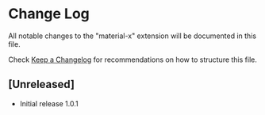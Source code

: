 # Change Log

All notable changes to the "material-x" extension will be documented in this file.

Check [Keep a Changelog](http://keepachangelog.com/) for recommendations on how to structure this file.

## [Unreleased]

- Initial release 1.0.1